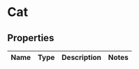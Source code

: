 
# Cat

## Properties
Name | Type | Description | Notes
------------ | ------------- | ------------- | -------------



